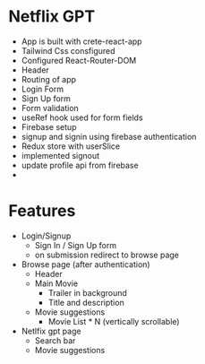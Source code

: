 # Netflix GPT

- App is built with crete-react-app
- Tailwind Css consfigured
- Configured React-Router-DOM
- Header
- Routing of app
- Login Form
- Sign Up form
- Form validation
- useRef hook used for form fields
- Firebase setup
- signup and signin using firebase authentication
- Redux store with userSlice
- implemented signout
- update profile api from firebase
-

# Features

- Login/Signup
  - Sign In / Sign Up form
  - on submission redirect to browse page
- Browse page (after authentication)
  - Header
  - Main Movie
    - Trailer in background
    - Title and description
  - Movie suggestions
    - Movie List \* N (vertically scrollable)
- Netlfix gpt page
  - Search bar
  - Movie suggestions
